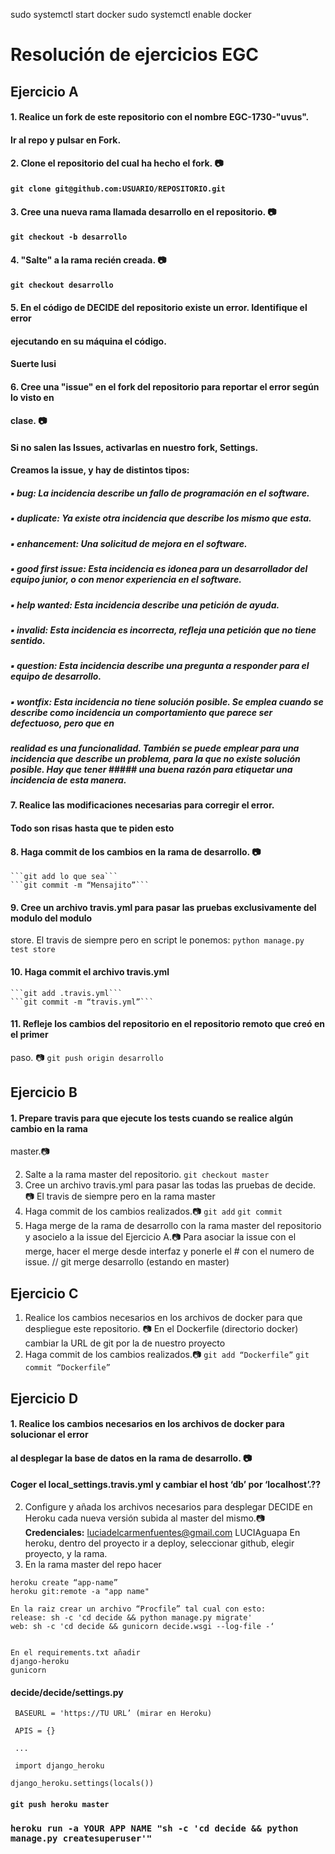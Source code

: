 sudo systemctl start docker
sudo systemctl enable docker

# Resolución de ejercicios EGC

## Ejercicio A

#### 1. Realice un fork de este repositorio con el nombre EGC-1730-"uvus".

#### Ir al repo y pulsar en Fork.

#### 2. Clone el repositorio del cual ha hecho el fork. :camera:

#### ```git clone git@github.com:USUARIO/REPOSITORIO.git```

#### 3. Cree una nueva rama llamada desarrollo en el repositorio. :camera:

#### ```git checkout -b desarrollo```

#### 4. "Salte" a la rama recién creada. :camera:

#### ```git checkout desarrollo```

#### 5. En el código de DECIDE del repositorio existe un error. Identifique el error

#### ejecutando en su máquina el código.

#### Suerte lusi

#### 6. Cree una "issue" en el fork del repositorio para reportar el error según lo visto en

#### clase. :camera:

#### Si no salen las Issues, activarlas en nuestro fork, Settings.

#### Creamos la issue, y hay de distintos tipos:

##### ▪ bug: La incidencia describe un fallo de programación en el software.

##### ▪ duplicate: Ya existe otra incidencia que describe los mismo que esta.

##### ▪ enhancement: Una solicitud de mejora en el software.

##### ▪ good first issue: Esta incidencia es idonea para un desarrollador del equipo junior, o con menor experiencia en el software.

##### ▪ help wanted: Esta incidencia describe una petición de ayuda.

##### ▪ invalid: Esta incidencia es incorrecta, refleja una petición que no tiene sentido.

##### ▪ question: Esta incidencia describe una pregunta a responder para el equipo de desarrollo.

##### ▪ wontfix: Esta incidencia no tiene solución posible. Se emplea cuando se describe como incidencia un comportamiento que parece ser defectuoso, pero que en
##### realidad es una funcionalidad. También se puede emplear para una incidencia que describe un problema, para la que no existe solución posible. Hay que tener ##### una buena razón para etiquetar una incidencia de esta manera.

#### 7. Realice las modificaciones necesarias para corregir el error.

#### Todo son risas hasta que te piden esto

#### 8. Haga commit de los cambios en la rama de desarrollo. :camera:
    ```git add lo que sea```
    ```git commit -m “Mensajito”```
#### 9. Cree un archivo travis.yml para pasar las pruebas exclusivamente del modulo del modulo
store.
    El travis de siempre pero en script le ponemos:
    ```python manage.py test store```
#### 10. Haga commit el archivo travis.yml
    ```git add .travis.yml```
    ```git commit -m “travis.yml”```
#### 11. Refleje los cambios del repositorio en el repositorio remoto que creó en el primer
paso. :camera:
    ```git push origin desarrollo```


## Ejercicio B

#### 1. Prepare travis para que ejecute los tests cuando se realice algún cambio en la rama
master.:camera:

2. Salte a la rama master del repositorio.
    ```git checkout master```
3. Cree un archivo travis.yml para pasar las todas las pruebas de decide. :camera:
    El travis de siempre pero en la rama master
4. Haga commit de los cambios realizados.:camera:
    ```git add```
    ```git commit```
5. Haga merge de la rama de desarrollo con la rama master del repositorio y asocielo a la
issue del Ejercicio A.:camera:
    Para asociar la issue con el merge, hacer el merge desde interfaz y ponerle el # con
    el numero de issue.
    // git merge desarrollo (estando en master)


## Ejercicio C

1. Realice los cambios necesarios en los archivos de docker para que despliegue este
repositorio. :camera:
En el Dockerfile (directorio docker) cambiar la URL de git por la de nuestro proyecto
2. Haga commit de los cambios realizados.:camera:
    ```git add “Dockerfile”```
    ```git commit “Dockerfile”```

## Ejercicio D

#### 1. Realice los cambios necesarios en los archivos de docker para solucionar el error

#### al desplegar la base de datos en la rama de desarrollo. :camera:

#### Coger el local_settings.travis.yml y cambiar el host ‘db’ por ‘localhost’.??

2. Configure y añada los archivos necesarios para desplegar DECIDE en Heroku cada
nueva versión subida al master del mismo.:camera:
**Credenciales:**
luciadelcarmenfuentes@gmail.com
LUCIAguapa
En heroku, dentro del proyecto ir a deploy, seleccionar github, elegir proyecto, y la rama.
3. En la rama master del repo hacer
```
heroku create “app-name”
heroku git:remote -a "app name"

En la raiz crear un archivo “Procfile” tal cual con esto:
release: sh -c 'cd decide && python manage.py migrate'
web: sh -c 'cd decide && gunicorn decide.wsgi --log-file -‘


En el requirements.txt añadir
django-heroku
gunicorn
```
#### decide/decide/settings.py
```
 BASEURL = 'https://TU URL’ (mirar en Heroku)

 APIS = {}

 ...

 import django_heroku

django_heroku.settings(locals())
```
#### ```git push heroku master```

### ```heroku run -a YOUR APP NAME "sh -c 'cd decide && python manage.py createsuperuser'"```



